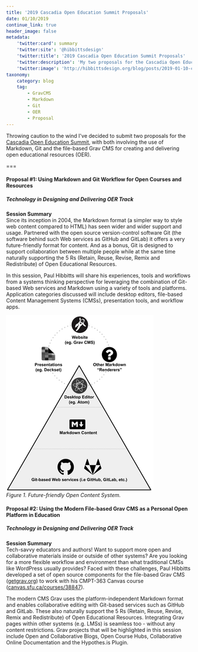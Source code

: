 ```yaml
---
title: '2019 Cascadia Open Education Summit Proposals'
date: 01/10/2019
continue_link: true
header_image: false
metadata:
    'twitter:card': summary
    'twitter:site': '@hibbittsdesign'
    'twitter:title': '2019 Cascadia Open Education Summit Proposals'
    'twitter:description': 'My two proposals for the Cascadia Open Education Summit in Vancouver, B.C. on April 17 and 18, 2019'
    'twitter:image': 'http://hibbittsdesign.org/blog/posts/2019-01-10-cascadia-open-education-summit-proposals/markdown-git-workflow.png'
taxonomy:
    category: blog
    tag:
        - GravCMS
        - Markdown
        - Git
        - OER
        - Proposal
---
```


Throwing caution to the wind I've decided to submit two proposals for the [Cascadia Open Education Summit](https://bccampus.ca/event/cascadia-open-education-summit/), with both involving the use of Markdown, Git and the file-based Grav CMS for creating and delivering open educational resources (OER).

===

#### Proposal #1: Using Markdown and Git Workflow for Open Courses and Resources
##### Technology in Designing and Delivering OER Track

**Session Summary**  
Since its inception in 2004, the Markdown format (a simpler way to style web content compared to HTML) has seen wider and wider support and usage. Partnered with the open source version-control software Git (the software behind such Web services as GitHub and GitLab) it offers a very future-friendly format for content. And as a bonus, Git is designed to support collaboration between multiple people while at the same time naturally supporting the 5 Rs (Retain, Reuse, Revise, Remix and Redistribute) of Open Educational Resources.

In this session, Paul Hibbitts will share his experiences, tools and workflows from a systems thinking perspective for leveraging the combination of Git-based Web services and Markdown using a variety of tools and platforms. Application categories discussed will include desktop editors, file-based Content Management Systems (CMSs), presentation tools, and workflow apps.

![Future-friendly Open Content System](markdown-git-workflow.png)  
_Figure 1. Future-friendly Open Content System._

#### Proposal #2: Using the Modern File-based Grav CMS as a Personal Open Platform in Education
##### Technology in Designing and Delivering OER Track

**Session Summary**  
Tech-savvy educators and authors! Want to support more open and collaborative materials inside or outside of other systems? Are you looking for a more flexible workflow and environment than what traditional CMSs like WordPress usually provides? Faced with these challenges, Paul Hibbitts developed a set of open source components for the file-based Grav CMS ([getgrav.org](https:getgrav,org)) to work with his CMPT-363 Canvas course ([canvas.sfu.ca/courses/38847](https://canvas.sfu.ca/courses/38847)).

The modern CMS Grav uses the platform-independent Markdown format and enables collaborative editing with Git-based services such as GitHub and GitLab. These also naturally support the 5 Rs (Retain, Reuse, Revise, Remix and Redistribute) of Open Educational Resources. Integrating Grav pages within other systems (e.g. LMSs) is seamless too - without any content restrictions. Grav projects that will be highlighted in this session include Open and Collaborative Blogs, Open Course Hubs, Collaborative Online Documentation and the Hypothes.is Plugin.
